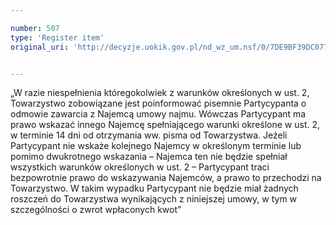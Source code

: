```yaml
---

number: 507
type: 'Register item'
original_uri: 'http://decyzje.uokik.gov.pl/nd_wz_um.nsf/0/7DE9BF39DC077669C12572DD003295A7?OpenDocument'


---
```


„W razie niespełnienia któregokolwiek z warunków określonych w ust. 2, Towarzystwo zobowiązane jest poinformować pisemnie Partycypanta o odmowie zawarcia z Najemcą umowy najmu. Wówczas Partycypant ma prawo wskazać innego Najemcę spełniającego warunki określone w ust. 2, w terminie 14 dni od otrzymania ww. pisma od Towarzystwa. Jeżeli Partycypant nie wskaże kolejnego Najemcy w określonym terminie lub pomimo dwukrotnego wskazania – Najemca ten nie będzie spełniał wszystkich warunków określonych w ust. 2 – Partycypant traci bezpowrotnie prawo do wskazywania Najemców, a prawo to przechodzi na Towarzystwo. W takim wypadku Partycypant nie będzie miał żadnych roszczeń do Towarzystwa wynikających z niniejszej umowy, w tym w szczególności o zwrot wpłaconych kwot”
